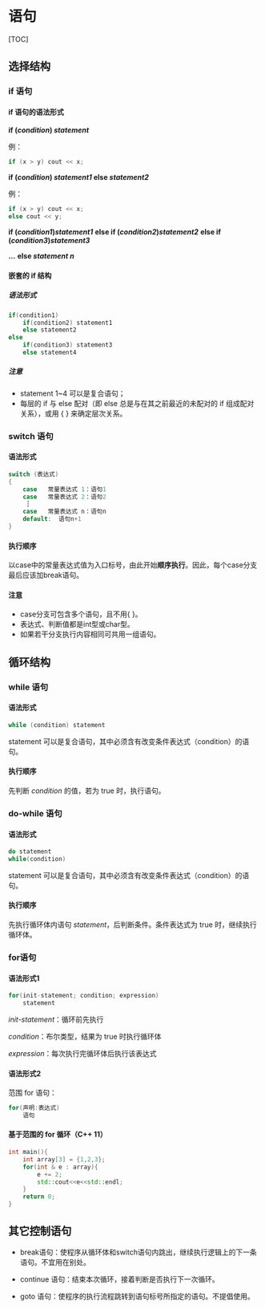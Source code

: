 # 语句

[TOC]

## 选择结构

### if 语句

#### if 语句的语法形式

**if (*condition*) *statement***

例：

```c++
if (x > y) cout << x;
```

**if (*condition*) *statement1* else *statement2***

例：

```c++
if (x > y) cout << x;
else cout << y;
```

**if (*condition1*)*statement1***
**else if (*condition2*)*statement2***
**else if (*condition3*)*statement3***

**…**
**else *statement n***

#### 嵌套的 if 结构

##### 语法形式

```c++
if(condition1)
    if(condition2) statement1
    else statement2
else
    if(condition3) statement3
    else statement4
```

##### 注意

+ statement 1~4 可以是复合语句；
+ 每层的 if 与 else 配对（即 else 总是与在其之前最近的未配对的 if 组成配对关系），或用 { } 来确定层次关系。

### switch 语句

#### 语法形式

```c++
switch (表达式)
{
	case   常量表达式 1：语句1
	case   常量表达式 2：语句2
	 ┆
	case   常量表达式 n：语句n
	default:  语句n+1
}
```

#### 执行顺序

以case中的常量表达式值为入口标号，由此开始**顺序执行**。因此，每个case分支最后应该加break语句。

#### 注意

+ case分支可包含多个语句，且不用{ }。
+ 表达式、判断值都是int型或char型。
+ 如果若干分支执行内容相同可共用一组语句。



## 循环结构

### while 语句

#### 语法形式

```c++
while (condition) statement
```

statement  可以是复合语句，其中必须含有改变条件表达式（condition）的语句。 

#### 执行顺序

 先判断 *condition* 的值，若为 true 时，执行语句。 

### do-while 语句

#### 语法形式

```c++
do statement
while(condition) 
```

statement  可以是复合语句，其中必须含有改变条件表达式（condition）的语句。 

#### 执行顺序

先执行循环体内语句 *statement*，后判断条件。条件表达式为 true 时，继续执行循环体。 

### for语句

#### 语法形式1

```c++
for(init-statement; condition; expression)
    statement
```

*init-statement*：循环前先执行

*condition*：布尔类型，结果为 true 时执行循环体

*expression*：每次执行完循环体后执行该表达式

#### 语法形式2

范围 for 语句：

```c++
for(声明:表达式)
    语句
```

#### 基于范围的 for 循环（C++ 11）

```c++
int main(){
    int array[3] = {1,2,3};
    for(int & e : array){
        e += 2;
        std::cout<<e<<std::endl;
    }
    return 0;
}
```





## 其它控制语句

+ break语句：使程序从循环体和switch语句内跳出，继续执行逻辑上的下一条语句。不宜用在别处。

+ continue 语句：结束本次循环，接着判断是否执行下一次循环。

+ goto 语句：使程序的执行流程跳转到语句标号所指定的语句。不提倡使用。

